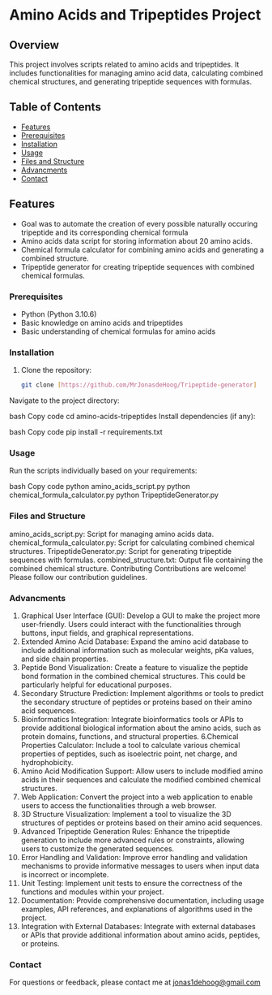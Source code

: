 # Amino Acids and Tripeptides Project

## Overview

This project involves scripts related to amino acids and tripeptides. It includes functionalities for managing amino acid data, calculating combined chemical structures, and generating tripeptide sequences with formulas.

## Table of Contents

- [Features](#features)
- [Prerequisites](#prerequisites)
- [Installation](#installation)
- [Usage](#usage)
- [Files and Structure](#files-and-structure)
- [Advancments](#advancments)
- [Contact](#contact)

## Features

- Goal was to automate the creation of every possible naturally occuring tripeptide and its corresponding chemical formula
- Amino acids data script for storing information about 20 amino acids.
- Chemical formula calculator for combining amino acids and generating a combined structure.
- Tripeptide generator for creating tripeptide sequences with combined chemical formulas.

### Prerequisites

- Python (Python 3.10.6)
- Basic knowledge on amino acids and tripeptides
- Basic understanding of chemical formulas for amino acids

### Installation

1. Clone the repository:

   ```bash
   git clone [https://github.com/MrJonasdeHoog/Tripeptide-generator]
Navigate to the project directory:

bash
Copy code
cd amino-acids-tripeptides
Install dependencies (if any):

bash
Copy code
pip install -r requirements.txt

### Usage
Run the scripts individually based on your requirements:

bash
Copy code
python amino_acids_script.py
python chemical_formula_calculator.py
python TripeptideGenerator.py


### Files and Structure

amino_acids_script.py: Script for managing amino acids data.
chemical_formula_calculator.py: Script for calculating combined chemical structures.
TripeptideGenerator.py: Script for generating tripeptide sequences with formulas.
combined_structure.txt: Output file containing the combined chemical structure.
Contributing
Contributions are welcome! Please follow our contribution guidelines.

### Advancments
1. Graphical User Interface (GUI): Develop a GUI to make the project more user-friendly. Users could interact with the functionalities through buttons, input fields, and graphical representations.
2. Extended Amino Acid Database: Expand the amino acid database to include additional information such as molecular weights, pKa values, and side chain properties.
3. Peptide Bond Visualization: Create a feature to visualize the peptide bond formation in the combined chemical structures. This could be particularly helpful for educational purposes.
4. Secondary Structure Prediction: Implement algorithms or tools to predict the secondary structure of peptides or proteins based on their amino acid sequences.
5. Bioinformatics Integration: Integrate bioinformatics tools or APIs to provide additional biological information about the amino acids, such as protein domains, functions, and structural properties.
6.Chemical Properties Calculator: Include a tool to calculate various chemical properties of peptides, such as isoelectric point, net charge, and hydrophobicity.
7. Amino Acid Modification Support: Allow users to include modified amino acids in their sequences and calculate the modified combined chemical structures.
8. Web Application: Convert the project into a web application to enable users to access the functionalities through a web browser.
9. 3D Structure Visualization: Implement a tool to visualize the 3D structures of peptides or proteins based on their amino acid sequences.
10. Advanced Tripeptide Generation Rules: Enhance the tripeptide generation to include more advanced rules or constraints, allowing users to customize the generated sequences.
11. Error Handling and Validation: Improve error handling and validation mechanisms to provide informative messages to users when input data is incorrect or incomplete.
12. Unit Testing: Implement unit tests to ensure the correctness of the functions and modules within your project.
13. Documentation: Provide comprehensive documentation, including usage examples, API references, and explanations of algorithms used in the project.
14. Integration with External Databases: Integrate with external databases or APIs that provide additional information about amino acids, peptides, or proteins.

### Contact
For questions or feedback, please contact me at jonas1dehoog@gmail.com
